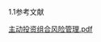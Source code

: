 1.1参考文献

[主动投资组合风险管理.pdf](https://jefferylin1998.github.io/676c5c7d353dd6f0232a19fe12a7b011c600a8bd/ref/%E4%B8%BB%E5%8A%A8%E9%A3%8E%E9%99%A9%E7%AE%A1%E7%90%86.pdf)
